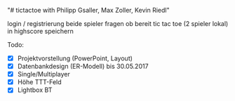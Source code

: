 "# tictactoe with Philipp Gsaller, Max Zoller, Kevin Riedl" 

login / registrierung
beide spieler fragen ob bereit
tic tac toe (2 spieler lokal)
in highscore speichern

Todo: 
- [X] Projektvorstellung (PowerPoint, Layout)
- [X] Datenbankdesign (ER-Modell) bis 30.05.2017
- [X] Single/Multiplayer
- [X] Höhe TTT-Feld
- [X] Lightbox BT
